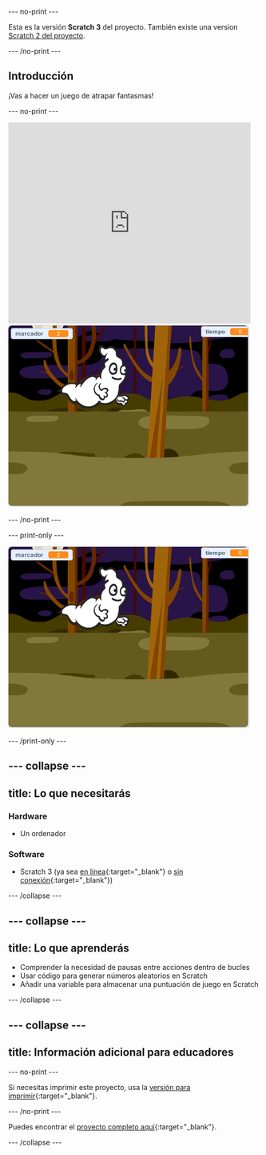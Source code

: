 --- no-print ---

Esta es la versión **Scratch 3** del proyecto. También existe una version [Scratch 2 del proyecto](https://projects.raspberrypi.org/es-LA/projects/ghostbusters-scratch2).

--- /no-print ---

## Introducción

¡Vas a hacer un juego de atrapar fantasmas!

--- no-print ---

<div class="scratch-preview">
  <iframe allowtransparency="true" width="485" height="402" src="https://scratch.mit.edu/projects/embed/414368796/?autostart=false" frameborder="0" scrolling="no"></iframe>
  <img src="images/showcase-static.png">
</div>

--- /no-print ---

--- print-only ---

![ejemplo](images/showcase-static.png)

--- /print-only ---

--- collapse ---
---
title: Lo que necesitarás
---

### Hardware

- Un ordenador

### Software

- Scratch 3 (ya sea [en línea](https://rpf.io/scratchon){:target="_blank"} o [sin conexión](https://rpf.io/scratchoff){:target="_blank"})

--- /collapse ---

--- collapse ---
---
title: Lo que aprenderás
---

- Comprender la necesidad de pausas entre acciones dentro de bucles
- Usar código para generar números aleatorios en Scratch
- Añadir una variable para almacenar una puntuación de juego en Scratch

--- /collapse ---

--- collapse ---
---
title: Información adicional para educadores
---

--- no-print ---

Si necesitas imprimir este proyecto, usa la [versión para imprimir](https://projects.raspberrypi.org/es-LA/projects/ghostbusters/print){:target="_blank"}.

--- /no-print ---

Puedes encontrar el [proyecto completo aquí](https://rpf.io/p/es-LA/ghostbusters-get){:target="_blank"}.

--- /collapse ---